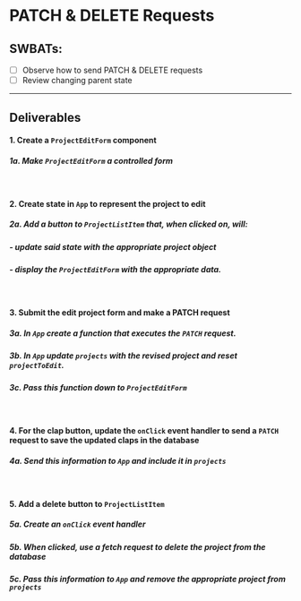 # PATCH & DELETE Requests

## SWBATs:

- [ ] Observe how to send PATCH & DELETE requests
- [ ] Review changing parent state

***

## Deliverables

#### 1. Create a `ProjectEditForm` component
##### 1a. Make `ProjectEditForm` a controlled form
<br />

#### 2. Create state in `App` to represent the project to edit
##### 2a. Add a button to `ProjectListItem` that, when clicked on, will:
##### - update said state with the appropriate project object
##### - display the `ProjectEditForm` with the appropriate data.

<br />

#### 3. Submit the edit project form and make a PATCH request

##### 3a. In `App` create a function that executes the `PATCH` request.
##### 3b. In `App` update `projects` with the revised project and reset `projectToEdit`.
##### 3c. Pass this function down to `ProjectEditForm`

<br />

#### 4. For the clap button, update the `onClick` event handler to send a `PATCH` request to save the updated claps in the database
##### 4a. Send this information to `App` and include it in `projects`

<br />

#### 5. Add a delete button to `ProjectListItem`
##### 5a. Create an `onClick` event handler
##### 5b. When clicked, use a fetch request to delete the project from the database
##### 5c. Pass this information to `App` and remove the appropriate project from `projects`

<br />

